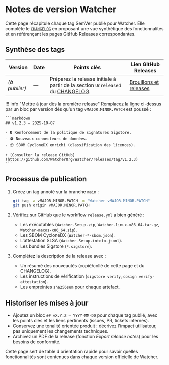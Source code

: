 # Notes de version Watcher

Cette page récapitule chaque tag SemVer publié pour Watcher. Elle complète le
[`CHANGELOG`](CHANGELOG.md) en proposant une vue synthétique des fonctionnalités et en
référençant les pages GitHub Releases correspondantes.

## Synthèse des tags

| Version | Date | Points clés | Lien GitHub Releases |
| --- | --- | --- | --- |
| *(à publier)* | — | Préparez la release initiale à partir de la section `Unreleased` du [CHANGELOG](CHANGELOG.md). | [Brouillons et releases](https://github.com/WatcherOrg/Watcher/releases) |

!!! info "Mettre à jour dès la première release"
    Remplacez la ligne ci-dessus par un bloc par version dès qu'un tag `vMAJOR.MINOR.PATCH`
    est poussé :

    ```markdown
    ## v1.2.3 — 2025-10-07

    - 🔒 Renforcement de la politique de signatures Sigstore.
    - 🛠️ Nouveaux connecteurs de données.
    - 📦 SBOM CycloneDX enrichi (classification des licences).

    ➤ [Consulter la release GitHub](https://github.com/WatcherOrg/Watcher/releases/tag/v1.2.3)
    ```

## Processus de publication

1. Créez un tag annoté sur la branche `main` :

   ```bash
   git tag -a vMAJOR.MINOR.PATCH -m "Watcher vMAJOR.MINOR.PATCH"
   git push origin vMAJOR.MINOR.PATCH
   ```

2. Vérifiez sur GitHub que le workflow `release.yml` a bien généré :

   - Les exécutables (`Watcher-Setup.zip`, `Watcher-linux-x86_64.tar.gz`, `Watcher-macos-x86_64.zip`).
   - Les SBOM CycloneDX (`Watcher-*-sbom.json`).
   - L'attestation SLSA (`Watcher-Setup.intoto.jsonl`).
   - Les bundles Sigstore (`*.sigstore`).

3. Complétez la description de la release avec :

   - Un résumé des nouveautés (copié/collé de cette page et du CHANGELOG).
   - Les instructions de vérification (`sigstore verify`, `cosign verify-attestation`).
   - Les empreintes `sha256sum` pour chaque artefact.

## Historiser les mises à jour

- Ajoutez un bloc `## vX.Y.Z — YYYY-MM-DD` pour chaque tag publié, avec les points clés et les
  liens pertinents (issues, PR, tickets internes).
- Conservez une tonalité orientée produit : décrivez l'impact utilisateur, pas uniquement
  les changements techniques.
- Archivez un PDF de la release (fonction *Export release notes*) pour les besoins de conformité.

Cette page sert de table d'orientation rapide pour savoir quelles fonctionnalités sont
contenues dans chaque version officielle de Watcher.
